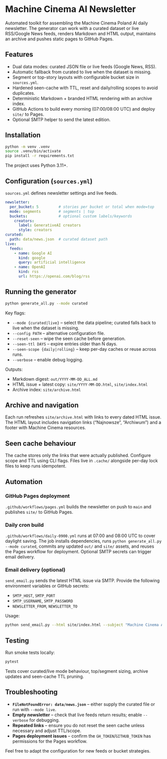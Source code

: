 # Machine Cinema AI Newsletter

Automated toolkit for assembling the Machine Cinema Poland AI daily newsletter. The generator can work with a curated dataset or live RSS/Google News feeds, renders Markdown and HTML output, maintains an archive and pushes static pages to GitHub Pages.

## Features

- Dual data modes: curated JSON file or live feeds (Google News, RSS).
- Automatic fallback from curated to live when the dataset is missing.
- Segment or top-story layouts with configurable bucket size in `sources.yml`.
- Hardened seen-cache with TTL, reset and daily/rolling scopes to avoid duplicates.
- Deterministic Markdown + branded HTML rendering with an archive index.
- GitHub Actions to build every morning (07:00/08:00 UTC) and deploy `site/` to Pages.
- Optional SMTP helper to send the latest edition.

## Installation

```bash
python -m venv .venv
source .venv/bin/activate
pip install -r requirements.txt
```

The project uses Python 3.11+.

## Configuration (`sources.yml`)

`sources.yml` defines newsletter settings and live feeds.

```yaml
newsletter:
  per_bucket: 5         # stories per bucket or total when mode=top
  mode: segments        # segments | top
  buckets:              # optional custom labels/keywords
    creators:
      label: GenerativeAI creators
      style: creators
curated:
  path: data/news.json  # curated dataset path
live:
  feeds:
    - name: Google AI
      kind: google
      query: artificial intelligence
    - name: OpenAI
      kind: rss
      url: https://openai.com/blog/rss
```

## Running the generator

```bash
python generate_all.py --mode curated
```

Key flags:

- `--mode {curated|live}` – select the data pipeline; curated falls back to live when the dataset is missing.
- `--config PATH` – alternative configuration file.
- `--reset-seen` – wipe the seen cache before generation.
- `--seen-ttl DAYS` – expire entries older than N days.
- `--seen-scope {daily|rolling}` – keep per-day caches or reuse across runs.
- `--verbose` – enable debug logging.

Outputs:

- Markdown digest: `out/YYYY-MM-DD_ALL.md`
- HTML issue + latest copy: `site/YYYY-MM-DD.html`, `site/index.html`
- Archive index: `site/archive.html`

## Archive and navigation

Each run refreshes `site/archive.html` with links to every dated HTML issue. The HTML layout includes navigation links (“Najnowsze”, “Archiwum”) and a footer with Machine Cinema resources.

## Seen cache behaviour

The cache stores only the links that were actually published. Configure scope and TTL using CLI flags. Files live in `.cache/` alongside per-day lock files to keep runs idempotent.

## Automation

### GitHub Pages deployment

`.github/workflows/pages.yml` builds the newsletter on push to `main` and publishes `site/` to GitHub Pages.

### Daily cron build

`.github/workflows/daily-0900.yml` runs at 07:00 and 08:00 UTC to cover daylight saving. The job installs dependencies, runs `python generate_all.py --mode curated`, commits any updated `out/` and `site/` assets, and reuses the Pages workflow for deployment. Optional SMTP secrets can trigger email delivery.

### Email delivery (optional)

`send_email.py` sends the latest HTML issue via SMTP. Provide the following environment variables or GitHub secrets:

- `SMTP_HOST`, `SMTP_PORT`
- `SMTP_USERNAME`, `SMTP_PASSWORD`
- `NEWSLETTER_FROM`, `NEWSLETTER_TO`

Usage:

```bash
python send_email.py --html site/index.html --subject "Machine Cinema AI Newsletter"
```

## Testing

Run smoke tests locally:

```bash
pytest
```

Tests cover curated/live mode behaviour, top/segment sizing, archive updates and seen-cache TTL pruning.

## Troubleshooting

- **`FileNotFoundError: data/news.json`** – either supply the curated file or run with `--mode live`.
- **Empty newsletter** – check that live feeds return results; enable `--verbose` for debugging.
- **Repeated links** – ensure you do not reset the seen cache unless necessary and adjust TTL/scope.
- **Pages deployment issues** – confirm the `GH_TOKEN`/`GITHUB_TOKEN` has permissions for the Pages workflow.

Feel free to adapt the configuration for new feeds or bucket strategies.
